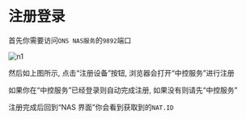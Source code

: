 # 注册登录

首先你需要访问`ONS NAS服务`的`9892`端口

![n1](../img/n1.png)

然后如上图所示, 点击“注册设备”按钮, 浏览器会打开“中控服务”进行注册

如果你在“中控服务”已经登录则自动完成注册, 如果没有则请先“中控服务”

注册完成后回到“NAS 界面”你会看到获取到的`NAT.ID`
